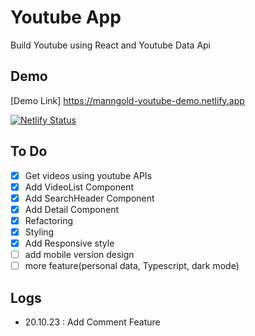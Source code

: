 # Youtube App

Build Youtube using React and Youtube Data Api

## Demo

[Demo Link] https://manngold-youtube-demo.netlify.app

[![Netlify Status](https://api.netlify.com/api/v1/badges/44223cc3-417c-48bb-b1f6-f9f044c80094/deploy-status)](https://app.netlify.com/sites/manngold-youtube-demo/deploys)

## To Do

- [x] Get videos using youtube APIs
- [x] Add VideoList Component
- [x] Add SearchHeader Component
- [x] Add Detail Component
- [x] Refactoring
- [x] Styling
- [x] Add Responsive style
- [ ] add mobile version design
- [ ] more feature(personal data, Typescript, dark mode)

## Logs

- 20.10.23 : Add Comment Feature

